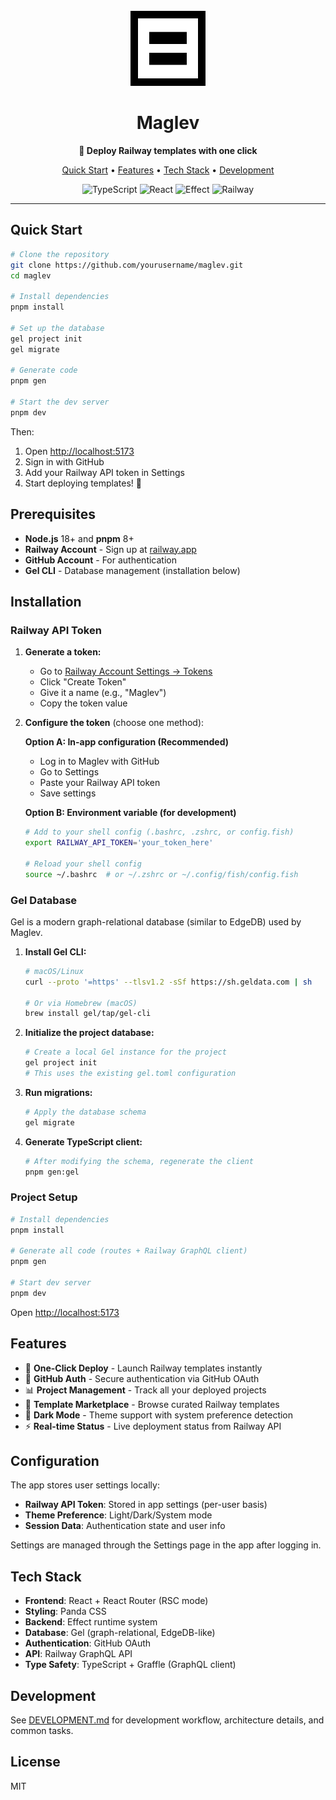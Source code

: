 <div align="center">
  <br />
  <img src="public/favicon.svg" width="120" height="120" alt="Maglev Logo" />
  <h1 align="center">Maglev</h1>
  <p align="center"><strong>🚄 Deploy Railway templates with one click</strong></p>
  <p align="center">
    <a href="#quick-start">Quick Start</a> •
    <a href="#features">Features</a> •
    <a href="#tech-stack">Tech Stack</a> •
    <a href="./DEVELOPMENT.md">Development</a>
  </p>
  <p align="center">
    <img src="https://img.shields.io/badge/TypeScript-5.0+-blue?style=flat-square" alt="TypeScript" />
    <img src="https://img.shields.io/badge/React-18.3+-61dafb?style=flat-square" alt="React" />
    <img src="https://img.shields.io/badge/Effect-3.0+-7c3aed?style=flat-square" alt="Effect" />
    <img src="https://img.shields.io/badge/Railway-API-0b0d0e?style=flat-square" alt="Railway" />
  </p>
</div>

---

## Quick Start

```bash
# Clone the repository
git clone https://github.com/yourusername/maglev.git
cd maglev

# Install dependencies
pnpm install

# Set up the database
gel project init
gel migrate

# Generate code
pnpm gen

# Start the dev server
pnpm dev
```

Then:

1. Open [http://localhost:5173](http://localhost:5173)
2. Sign in with GitHub
3. Add your Railway API token in Settings
4. Start deploying templates! 🚀

## Prerequisites

- **Node.js** 18+ and **pnpm** 8+
- **Railway Account** - Sign up at [railway.app](https://railway.app)
- **GitHub Account** - For authentication
- **Gel CLI** - Database management (installation below)

## Installation

### Railway API Token

1. **Generate a token:**
   - Go to [Railway Account Settings → Tokens](https://railway.app/account/tokens)
   - Click "Create Token"
   - Give it a name (e.g., "Maglev")
   - Copy the token value

2. **Configure the token** (choose one method):

   **Option A: In-app configuration (Recommended)**
   - Log in to Maglev with GitHub
   - Go to Settings
   - Paste your Railway API token
   - Save settings

   **Option B: Environment variable (for development)**
   ```bash
   # Add to your shell config (.bashrc, .zshrc, or config.fish)
   export RAILWAY_API_TOKEN='your_token_here'

   # Reload your shell config
   source ~/.bashrc  # or ~/.zshrc or ~/.config/fish/config.fish
   ```

### Gel Database

Gel is a modern graph-relational database (similar to EdgeDB) used by Maglev.

1. **Install Gel CLI:**
   ```bash
   # macOS/Linux
   curl --proto '=https' --tlsv1.2 -sSf https://sh.geldata.com | sh

   # Or via Homebrew (macOS)
   brew install gel/tap/gel-cli
   ```

2. **Initialize the project database:**
   ```bash
   # Create a local Gel instance for the project
   gel project init
   # This uses the existing gel.toml configuration
   ```

3. **Run migrations:**
   ```bash
   # Apply the database schema
   gel migrate
   ```

4. **Generate TypeScript client:**
   ```bash
   # After modifying the schema, regenerate the client
   pnpm gen:gel
   ```

### Project Setup

```bash
# Install dependencies
pnpm install

# Generate all code (routes + Railway GraphQL client)
pnpm gen

# Start dev server
pnpm dev
```

Open [http://localhost:5173](http://localhost:5173)

## Features

- 🚀 **One-Click Deploy** - Launch Railway templates instantly
- 🔐 **GitHub Auth** - Secure authentication via GitHub OAuth
- 📊 **Project Management** - Track all your deployed projects
- 🎨 **Template Marketplace** - Browse curated Railway templates
- 🌙 **Dark Mode** - Theme support with system preference detection
- ⚡ **Real-time Status** - Live deployment status from Railway API

## Configuration

The app stores user settings locally:

- **Railway API Token**: Stored in app settings (per-user basis)
- **Theme Preference**: Light/Dark/System mode
- **Session Data**: Authentication state and user info

Settings are managed through the Settings page in the app after logging in.

## Tech Stack

- **Frontend**: React + React Router (RSC mode)
- **Styling**: Panda CSS
- **Backend**: Effect runtime system
- **Database**: Gel (graph-relational, EdgeDB-like)
- **Authentication**: GitHub OAuth
- **API**: Railway GraphQL API
- **Type Safety**: TypeScript + Graffle (GraphQL client)

## Development

See [DEVELOPMENT.md](./DEVELOPMENT.md) for development workflow, architecture details, and common tasks.

## License

MIT
